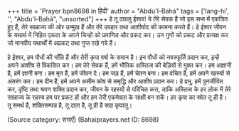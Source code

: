 +++
title = 'Prayer bpn8698 in हिंदी'
author = "Abdu'l-Bahá"
tags = ['lang-hi', '', "Abdu'l-Bahá", "unsorted"]
+++
हे तू दयालु ईश्वर! ये तेरे सेवक हैं जो इस सभा में एकत्रित हुए हैं, तेरे साम्राज्य की ओर उन्मुख हैं और तेरे उपहार तथा आशीर्वाद की कामना करते हैं। हे ईश्वर जीवन के यथार्थ में निहित एकता के अपने चिन्हों को प्रमाणित और प्रकट कर। उन गुणों को प्रकट और प्रत्यक्ष कर जो मानवीय यथार्थों में अप्रकट तथा गुप्त रखे गये हैं।

हे ईश्वर, हम पौधों की भाँति हैं और तेरी कृपा वर्षा के समान है। इन पौधों को नवस्फूर्ति प्रदान कर, इन्हें अपने आशीष से विकसित कर। हम तेरे सेवक हैं, हमें भौतिक अस्तित्व की बेड़ियों से मुक्त कर। हम अज्ञानी है, हमें ज्ञानी बना। हम मृत हैं, हमें जीवन दे। हम जड़ हैं, हमें चेतन बना। हम वंचित हैं, हमें अपने रहस्यों से अंतरंग कर। हम दीन हैं, हमें अपने असीम कोष से समृद्धि और आशीष प्रदान कर।
हे प्रभु, हमें पुनर्जीवित कर, दृष्टि तथा श्रवण शक्ति प्रदान कर, जीवन के रहस्यों से परिचित करा, ताकि अस्तित्व के हर लोक में तेरे साम्राज्य के रहस्य हम पर प्रकट हों और हम तेरी एकमेवता के साक्षी बन सकें। हर कृपा का स्रोत तू ही है। तू समर्थ है, शक्तिसम्पन्न है, तू दाता है, तू ही है सदा कृपालु।

(Source category: सभाएँ)
(Bahaiprayers.net ID: 8698)
